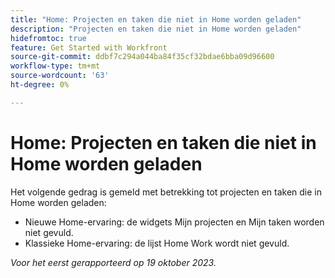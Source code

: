 ```yaml
---
title: "Home: Projecten en taken die niet in Home worden geladen"
description: "Projecten en taken die niet in Home worden geladen"
hidefromtoc: true
feature: Get Started with Workfront
source-git-commit: ddbf7c294a044ba84f35cf32bdae6bba09d96600
workflow-type: tm+mt
source-wordcount: '63'
ht-degree: 0%

---
```



# Home: Projecten en taken die niet in Home worden geladen

Het volgende gedrag is gemeld met betrekking tot projecten en taken die in Home worden geladen:

* Nieuwe Home-ervaring: de widgets Mijn projecten en Mijn taken worden niet gevuld.
* Klassieke Home-ervaring: de lijst Home Work wordt niet gevuld.

_Voor het eerst gerapporteerd op 19 oktober 2023._
